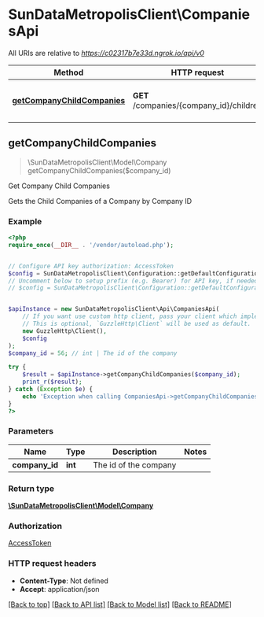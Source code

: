 # SunDataMetropolisClient\CompaniesApi

All URIs are relative to *https://c02317b7e33d.ngrok.io/api/v0*

Method | HTTP request | Description
------------- | ------------- | -------------
[**getCompanyChildCompanies**](CompaniesApi.md#getCompanyChildCompanies) | **GET** /companies/{company_id}/children | Get Company Child Companies



## getCompanyChildCompanies

> \SunDataMetropolisClient\Model\Company getCompanyChildCompanies($company_id)

Get Company Child Companies

Gets the Child Companies of a Company by Company ID

### Example

```php
<?php
require_once(__DIR__ . '/vendor/autoload.php');


// Configure API key authorization: AccessToken
$config = SunDataMetropolisClient\Configuration::getDefaultConfiguration()->setApiKey('Access-Token', 'YOUR_API_KEY');
// Uncomment below to setup prefix (e.g. Bearer) for API key, if needed
// $config = SunDataMetropolisClient\Configuration::getDefaultConfiguration()->setApiKeyPrefix('Access-Token', 'Bearer');


$apiInstance = new SunDataMetropolisClient\Api\CompaniesApi(
    // If you want use custom http client, pass your client which implements `GuzzleHttp\ClientInterface`.
    // This is optional, `GuzzleHttp\Client` will be used as default.
    new GuzzleHttp\Client(),
    $config
);
$company_id = 56; // int | The id of the company

try {
    $result = $apiInstance->getCompanyChildCompanies($company_id);
    print_r($result);
} catch (Exception $e) {
    echo 'Exception when calling CompaniesApi->getCompanyChildCompanies: ', $e->getMessage(), PHP_EOL;
}
?>
```

### Parameters


Name | Type | Description  | Notes
------------- | ------------- | ------------- | -------------
 **company_id** | **int**| The id of the company |

### Return type

[**\SunDataMetropolisClient\Model\Company**](../Model/Company.md)

### Authorization

[AccessToken](../../README.md#AccessToken)

### HTTP request headers

- **Content-Type**: Not defined
- **Accept**: application/json

[[Back to top]](#) [[Back to API list]](../../README.md#documentation-for-api-endpoints)
[[Back to Model list]](../../README.md#documentation-for-models)
[[Back to README]](../../README.md)

